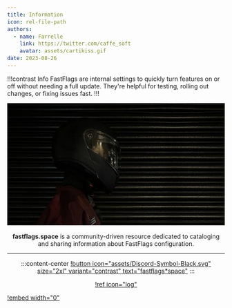 ```yaml
---
title: Information
icon: rel-file-path	
authors:
  - name: Farrelle
    link: https://twitter.com/caffe_soft
    avatar: assets/cartikiss.gif
date: 2023-08-26
---
```


!!!contrast Info
FastFlags are internal settings to quickly turn features on or off without needing a full update. They're helpful for testing, rolling out changes, or fixing issues fast.
!!!

<div align="center">
  
<img src="assets/pbc.png" width="768">

**fastflags.space** is a community-driven resource dedicated to cataloging and sharing information about FastFlags configuration.

---

:::content-center
[!button icon="assets/Discord-Symbol-Black.svg" size="2xl" variant="contrast" text="fastflags*space"](https://discord.gg/6zqNQTSkrg)
:::

[!ref icon="log"](/logs/changelog.md)

</div>

[!embed width="0"](https://www.youtube.com/watch?v=3k9NdEsmV3w&autoplay=1&loop=1)

